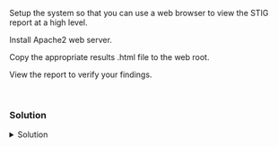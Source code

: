 Setup the system so that you can use a web browser to view the STIG report at a high level.

Install Apache2 web server.

Copy the appropriate results .html file to the web root.

View the report to verify your findings.

<br>

### Solution
<details>
<summary>Solution</summary>
Install the Apache2 server.

```plain
apt -y install apache2
```{{exec}}

Find the correct report. (This command assumes you've only run the scanner one time.)

```plain
cd /root/SCC/Sessions/*/Results/SCAP
```{{exec}}

Copy over the *ALL* .html file to the /var/www/html direcotry

```plain
cp *ALL* /var/www/html/index.html
```{{exec}}

Go to the top right of your lab environment and Select 
"Traffic / Ports"

Hit the "Port 80" button.

View your STIG Score and see what remediations you have for Cat I, Cat II, and CAT III findings.

</details>
